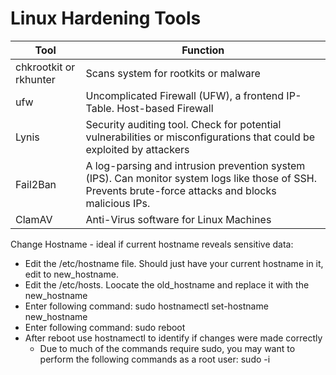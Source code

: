 # Linux Hardening Tools

| Tool | Function |
| --- | --- |
| chkrootkit or rkhunter | Scans system for rootkits or malware |
| ufw | Uncomplicated Firewall (UFW), a frontend IP-Table. Host-based Firewall |
| Lynis | Security auditing tool. Check for potential vulnerabilities or misconfigurations that could be exploited by attackers |
| Fail2Ban | A log-parsing and intrusion prevention system (IPS). Can monitor system logs like those of SSH. Prevents brute-force attacks and blocks malicious IPs. |
| ClamAV | Anti-Virus software for Linux Machines |

Change Hostname - ideal if current hostname reveals sensitive data: 
* Edit the /etc/hostname file. Should just have your current hostname in it, edit to new_hostname.
* Edit the /etc/hosts. Loocate the old_hostname and replace it with the new_hostname
* Enter following command: sudo hostnamectl set-hostname new_hostname
* Enter following command: sudo reboot
* After reboot use hostnamectl to identify if changes were made correctly
  * Due to much of the commands require sudo, you may want to perform the following commands as a root user: sudo -i
